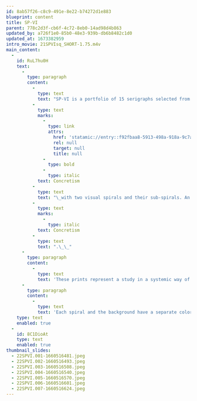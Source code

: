 ```yaml
---
id: 8ab57f26-c8c9-491e-8e22-b74272d1e883
blueprint: content
title: SP-VI
parent: 778c2d3f-cb6f-4c72-8eb0-14ad98d4b863
updated_by: a726f1e0-85b0-48e3-939b-db6b8482c1d0
updated_at: 1673382959
intro_movie: 21SPVIsq_SHORT-1.75.m4v
main_content:
  -
    id: RuL7hu0H
    text:
      -
        type: paragraph
        content:
          -
            type: text
            text: "SP-VI is a portfolio of 15 serigraphs selected from experiments in\_"
          -
            type: text
            marks:
              -
                type: link
                attrs:
                  href: 'statamic://entry::f92fbaa8-5913-498a-918a-9c7a54622ea5'
                  rel: null
                  target: null
                  title: null
              -
                type: bold
              -
                type: italic
            text: Concretism
          -
            type: text
            text: "\_with two visual spirals and their sub-spirals. An edition of 35 copies were produced in 1968. The prints (made during a three-year period, 1965-68) resulted from studies using only this pattern of two main spirals and their sub-spirals. From these studies fifteen were selected to become this limited-edition portfolio of serigraphs. It serves also as an early example of Tom’s interest into\_"
          -
            type: text
            marks:
              -
                type: italic
            text: Concretism
          -
            type: text
            text: ".\_\_"
      -
        type: paragraph
        content:
          -
            type: text
            text: 'These prints represent a study in a systemic way of two interactive spirals. This involves two basic spirals (“A” and “B”) each having sub-spirals (“a” and “b”). The main two spirals are made up of a total of 612 squares, each square of the same size. Each main spiral has a subset of squares in the center of each main square. The squares in the sub-spirals change in size in a pattern of enlargement or reduction via 8 sizes. Furthermore, these changes start in the center of spirals A and B, then (moving counterclockwise) the squares in spiral “a” change from size 1 to size 8, then continue to get smaller to size 1 again. This pattern continues. At the same time the other set moves in an opposite way, starting with the largest size, going smaller, then getting larger again. This basic system remains constant throughout this series.'
      -
        type: paragraph
        content:
          -
            type: text
            text: 'Each spiral and the background have a separate color, thus creating five possible combinations. By varying the colors, the overall visual effect will change, as well as the moods being expressed by these changes. For instance, when two colors are used, their combinations may either bring out two strong spirals or lose the spiral effect all together, leaving only soft square rings. The interaction of colors obviously is of prime importance. Furthermore, colors may combine with each other to create on optical similarity, while actually being different.'
    type: text
    enabled: true
  -
    id: 8C1DioAt
    type: text
    enabled: true
thumbnail_slides:
  - 22SPVI.001-1660516481.jpeg
  - 22SPVI.002-1660516493.jpeg
  - 22SPVI.003-1660516508.jpeg
  - 22SPVI.004-1660516540.jpeg
  - 22SPVI.005-1660516570.jpeg
  - 22SPVI.006-1660516601.jpeg
  - 22SPVI.007-1660516624.jpeg
---
```

